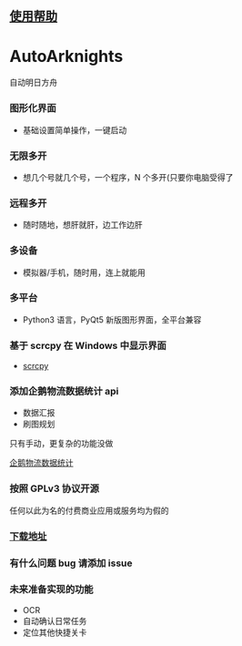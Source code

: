 ## **[使用帮助](https://github.com/Moran-Studio/AutoArknights/wiki)**

# AutoArknights

自动明日方舟

### 图形化界面

- 基础设置简单操作，一键启动

### 无限多开

- 想几个号就几个号，一个程序，N 个多开(只要你电脑受得了

### 远程多开

- 随时随地，想肝就肝，边工作边肝

### 多设备

- 模拟器/手机，随时用，连上就能用

### 多平台

- Python3 语言，PyQt5 新版图形界面，全平台兼容

### 基于 scrcpy 在 Windows 中显示界面

- [scrcpy](https://github.com/Genymobile/scrcpy)

### 添加企鹅物流数据统计 api

- 数据汇报
- 刷图规划

只有手动，更复杂的功能没做

[企鹅物流数据统计](https://penguin-stats.cn)

### 按照 GPLv3 协议开源

任何以此为名的付费商业应用或服务均为假的

### [下载地址](https://github.com/Moran-Studio/AutoArknights/releases)

### 有什么问题 bug 请添加 issue

### 未来准备实现的功能

- OCR
- 自动确认日常任务
- 定位其他快捷关卡
